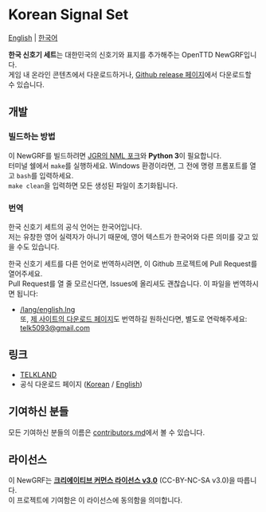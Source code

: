 # Korean Signal Set
[English](./README.md) | [한국어](./README.ko.md)

**한국 신호기 세트**는 대한민국의 신호기와 표지를 추가해주는 OpenTTD NewGRF입니다.  
게임 내 온라인 콘텐츠에서 다운로드하거나, [Github release 페이지](https://github.com/KoreanGRF/KoreanSignalSet/releases)에서 다운로드할 수 있습니다.

## 개발
### 빌드하는 방법
이 NewGRF를 빌드하려면 [JGR의 NML 포크](https://github.com/JGRennison/nml)와 **Python 3**이 필요합니다.  
터미널 쉘에서 ``make``를 실행하세요. Windows 환경이라면, 그 전에 명령 프롬포트를 열고 ``bash``를 입력하세요.  
``make clean``을 입력하면 모든 생성된 파일이 초기화됩니다.

### 번역
한국 신호기 세트의 공식 언어는 한국어입니다.  
저는 유창한 영어 실력자가 아니기 때문에, 영어 텍스트가 한국어와 다른 의미를 갖고 있을 수도 있습니다.

한국 신호기 세트를 다른 언어로 번역하시려면, 이 Github 프로젝트에 Pull Request를 열어주세요.  
Pull Request를 열 줄 모르신다면, Issues에 올리셔도 괜찮습니다.
이 파일을 번역하시면 됩니다:
- [/lang/english.lng](https://github.com/KoreanGRF/KoreanSignalSet/blob/master/lang/english.lng)  
또, [제 사이트의 다운로드 페이지](https://telk.kr/ottd/newgrf/ko_signal_set?lang=en)도 번역하길 원하신다면, 별도로 연락해주세요: telk5093@gmail.com

## 링크
- [TELKLAND](http://telk.kr)
- 공식 다운로드 페이지 ([Korean](https://telk.kr/ottd/newgrf/ko_signal_set/?lang=kr) / [English](https://telk.kr/ottd/newgrf/ko_signal_set/?lang=en))

## 기여하신 분들
모든 기여하신 분들의 이름은 [contributors.md](https://github.com/KoreanGRF/KoreanSignalSet/blob/master/docs/contributors.md)에서 볼 수 있습니다.

## 라이선스
이 NewGRF는 **[크리에이티브 커먼스 라이선스 v3.0](https://creativecommons.org/licenses/by-nc-sa/3.0/)** (CC-BY-NC-SA v3.0)을 따릅니다.  
이 프로젝트에 기여함은 이 라이선스에 동의함을 의미합니다.